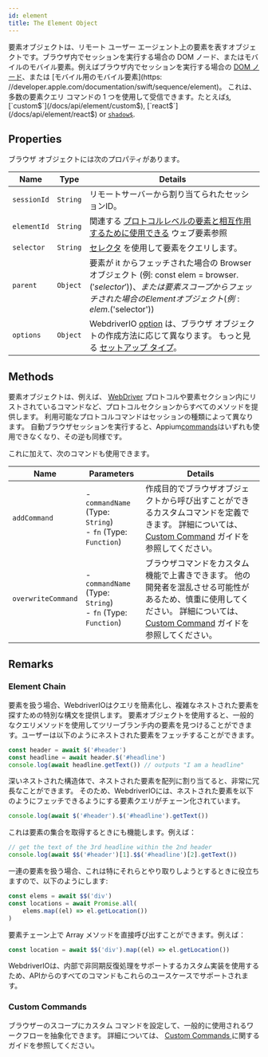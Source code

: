 ```yaml
---
id: element
title: The Element Object
---
```


要素オブジェクトは、リモート ユーザー エージェント上の要素を表すオブジェクトです。ブラウザ内でセッションを実行する場合の DOM ノード、またはモバイルのモバイル要素。例えばブラウザ内でセッションを実行する場合の [DOM ノード](https://developer.mozilla.org/en-US/docs/Web/API/Element)、または [モバイル用のモバイル要素](https: //developer.apple.com/documentation/swift/sequence/element)。 これは、多数の要素クエリ コマンドの 1 つを使用して受信できます。たとえば[`$`](/docs/api/element/$), [`custom$`](/docs/api/element/custom$), [`react$`](/docs/api/element/react$) or [`shadow$`](/docs/api/element/shadow$).

## Properties

ブラウザ オブジェクトには次のプロパティがあります。

| Name        | Type     | Details                                                                                                                                 |
| ----------- | -------- | --------------------------------------------------------------------------------------------------------------------------------------- |
| `sessionId` | `String` | リモートサーバーから割り当てられたセッションID。                                                                                                               |
| `elementId` | `String` | 関連する [プロトコルレベルの要素と相互作用するために使用できる](https://w3c.github.io/webdriver/#elements) ウェブ要素参照                                                    |
| `selector`  | `String` | [セレクタ](/docs/selectors) を使用して要素をクエリします。                                                                                                 |
| `parent`    | `Object` | 要素が it からフェッチされた場合の Browser オブジェクト (例: const elem = browser.$('selector'))、または要素スコープからフェッチされた場合の Element オブジェクト (例: elem.$('selector')) |
| `options`   | `Object` | WebdriverIO [option](/docs/configuration) は、ブラウザ オブジェクトの作成方法に応じて異なります。 もっと見る [セットアップ タイプ](/docs/setuptypes)。                            |

## Methods

要素オブジェクトは、例えば、 [WebDriver](/docs/api/webdriver) プロトコルや要素セクション内にリストされているコマンドなど、プロトコルセクションからすべてのメソッドを提供します。 利用可能なプロトコルコマンドはセッションの種類によって異なります。 自動ブラウザセッションを実行すると、Appium[commands](/docs/api/appium)はいずれも使用できなくなり、その逆も同様です。

これに加えて、次のコマンドも使用できます。

| Name               | Parameters                                                            | Details                                                                                                                                             |
| ------------------ | --------------------------------------------------------------------- | --------------------------------------------------------------------------------------------------------------------------------------------------- |
| `addCommand`       | - `commandName` (Type: `String`)<br />- `fn` (Type: `Function`) | 作成目的でブラウザオブジェクトから呼び出すことができるカスタムコマンドを定義できます。 詳細については、 [Custom Command](/docs/customcommands) ガイドを参照してください。                                           |
| `overwriteCommand` | - `commandName` (Type: `String`)<br />- `fn` (Type: `Function`) | ブラウザコマンドをカスタム機能で上書きできます。 他の開発者を混乱させる可能性があるため、慎重に使用してください。 詳細については、 [Custom Command](/docs/customcommands#overwriting-native-commands) ガイドを参照してください。 |

## Remarks

### Element Chain

要素を扱う場合、WebdriverIOはクエリを簡素化し、複雑なネストされた要素を探すための特別な構文を提供します。 要素オブジェクトを使用すると、一般的なクエリメソッドを使用してツリーブランチ内の要素を見つけることができます。ユーザーは以下のようにネストされた要素をフェッチすることができます。

```js
const header = await $('#header')
const headline = await header.$('#headline')
console.log(await headline.getText()) // outputs "I am a headline"
```

深いネストされた構造体で、ネストされた要素を配列に割り当てると、非常に冗長なことができます。 そのため、WebdriverIOには、ネストされた要素を以下のようにフェッチできるようにする要素クエリがチェーン化されています。

```js
console.log(await $('#header').$('#headline').getText())
```

これは要素の集合を取得するときにも機能します。例えば：

```js
// get the text of the 3rd headline within the 2nd header
console.log(await $$('#header')[1].$$('#headline')[2].getText())
```

一連の要素を扱う場合、これは特にそれらとやり取りしようとするときに役立ちますので、以下のようにします:

```js
const elems = await $$('div')
const locations = await Promise.all(
    elems.map((el) => el.getLocation())
)
```

要素チェーン上で Array メソッドを直接呼び出すことができます。例えば：

```js
const location = await $$('div').map((el) => el.getLocation())
```

WebdriverIOは、内部で非同期反復処理をサポートするカスタム実装を使用するため、APIからのすべてのコマンドもこれらのユースケースでサポートされます。

### Custom Commands

ブラウザーのスコープにカスタム コマンドを設定して、一般的に使用されるワークフローを抽象化できます。 詳細については、 [ Custom Commands ](/docs/customcommands#adding-custom-commands) に関するガイドを参照してください。
